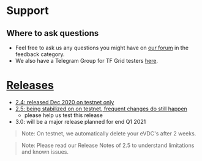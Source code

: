 # Support

## Where to ask questions

- Feel free to ask us any questions you might have on [our forum](https://forum.threefold.io) in the feedback category.
- We also have a Telegram Group for TF Grid testers [here](https://t.me/joinchat/BwOvOxxgK59GmRoZ2_sM0w).

# [Releases](release_notes)

- [2.4: released Dec 2020 on testnet only](release_notes_2_4_0)
- [2.5: being stabilized on on testnet, frequent changes do still happen](release_notes_2_5_0)
  - please help us test this release
- 3.0: will be a major release planned for end Q1 2021

> Note: On testnet, we automatically delete your eVDC's after 2 weeks.

> Note: Please read our Release Notes of 2.5 to understand limitations and known issues.
